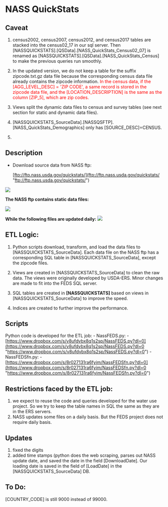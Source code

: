 
# NASS QuickStats 

## Caveat
1. census2002, census2007, census2012, and census2017 tables are stacked into the census02_17 in our sql server. Then  [NASSQUICKSTATS].[QSData].[NASS_QuickStats_Census02_07] is renamed as  [NASSQUICKSTATS].[QSData].[NASS_QuickStats_Census] to make the previous queries run smoothly. 

2. In the updated version, we do not keep a table for the suffix zipcode.txt.gz data file because the corresponding census data file already contains the zipcode information.  <span style="color:red">In the census data, if the [AGG_LEVEL_DESC] = 'ZIP CODE', a same record is stored in the zipcode data file, and the [LOCATION_DESCRIPTION] is the same as the column [ZIP_5], which are zip codes.</span>

3. Views split the dynamic data files to census and survey tables (see next section for static and dynamic data files).
4. [NASSQUICKSTATS_SourceData].[NASSQSFTP].[NASS_QuickStats_Demographics] only has [SOURCE_DESC]=CENSUS.
5. 


## Description
  - Download source data from NASS ftp:
  
	[ftp://ftp.nass.usda.gov/quickstats/](ftp://ftp.nass.usda.gov/quickstats/ "ftp://ftp.nass.usda.gov/quickstats/")

![](https://blogs.cornell.edu/jingyi/files/2020/02/nass.png)


**The NASS ftp contains static data files:**

![](https://blogs.cornell.edu/jingyi/files/2020/02/static.png)

**While the following files are updated daily:**
![](https://blogs.cornell.edu/jingyi/files/2020/02/dynamic.png)

## ETL Logic:


1. Python scripts download, transform, and load the data files to [NASSQUICKSTATS_SourceData]. Each data file on the NASS ftp has a corresponding SQL table in [NASSQUICKSTATS_SourceData], except the zipcode files. 

2. Views are created in [NASSQUICKSTATS_SourceData] to clean the raw data. The views were originally developed by USDA-ERS. Minor changes are made to fit into the FEDS SQL server.
3. SQL tables are created in **[NASSQUICKSTATS]** based on views in [NASSQUICKSTATS_SourceData] to improve the speed. 
4. Indices are created to further improve the performance. 


## Scripts
Python code is developed for the ETL job:
	 - NassFEDS.py:
		 - [https://www.dropbox.com/s/v8ufdvbx8q1s2sp/NassFEDS.py?dl=0](https://www.dropbox.com/s/v8ufdvbx8q1s2sp/NassFEDS.py?dl=0 "https://www.dropbox.com/s/v8ufdvbx8q1s2sp/NassFEDS.py?dl=0")
	 - NassFEDSfn.py:
		 - [https://www.dropbox.com/s/8r027131ra6fyim/NassFEDSfn.py?dl=0](https://www.dropbox.com/s/8r027131ra6fyim/NassFEDSfn.py?dl=0 "https://www.dropbox.com/s/8r027131ra6fyim/NassFEDSfn.py?dl=0")
	 
## Restrictions faced by the ETL job:
1. we expect to reuse the code and queries developed for the water use project. So we try to keep the table names in SQL the same as they are in the ERS servers. 
2. NASS updates some files on a daily basis. But the FEDS project does not require daily basis. 



## Updates
1. fixed the digits
2. added time stamps (python does the web scraping, parses out NASS update date, and saved the date in the field  [DownloadDate]. Our loading date is saved in the field of [LoadDate] in the [NASSQUICKSTATS_SourceData] DB. 

## To Do:
[COUNTRY_CODE] is still 9000 instead of 99000.